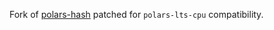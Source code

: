 Fork of [polars-hash](https://pypi.org/project/polars-hash/) patched for `polars-lts-cpu` compatibility.
